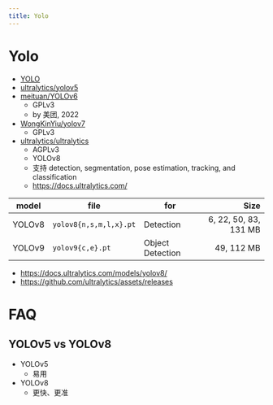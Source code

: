 ```yaml
---
title: Yolo
---
```


# Yolo

- [YOLO](https://arxiv.org/abs/1506.02640)
- [ultralytics/yolov5](https://github.com/ultralytics/yolov5)
- [meituan/YOLOv6](https://github.com/meituan/YOLOv6)
  - GPLv3
  - by 美团, 2022
- [WongKinYiu/yolov7](https://github.com/WongKinYiu/yolov7)
  - GPLv3
- [ultralytics/ultralytics](https://github.com/ultralytics/ultralytics)
  - AGPLv3
  - YOLOv8
  - 支持 detection, segmentation, pose estimation, tracking, and classification
  - https://docs.ultralytics.com/

| model  | file                   | for              |                  Size |
| ------ | ---------------------- | ---------------- | --------------------: |
| YOLOv8 | `yolov8{n,s,m,l,x}.pt` | Detection        | 6, 22, 50, 83, 131 MB |
| YOLOv9 | `yolov9{c,e}.pt`       | Object Detection |            49, 112 MB |

- https://docs.ultralytics.com/models/yolov8/
- https://github.com/ultralytics/assets/releases

# FAQ

## YOLOv5 vs YOLOv8

- YOLOv5
  - 易用
- YOLOv8
  - 更快、更准
